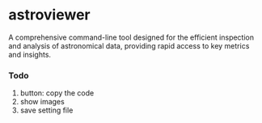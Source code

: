 # astroviewer


A comprehensive command-line tool designed for the efficient inspection and analysis of astronomical data, providing rapid access to key metrics and insights.


### Todo
1. button: copy the code
2. show images
3. save setting file
